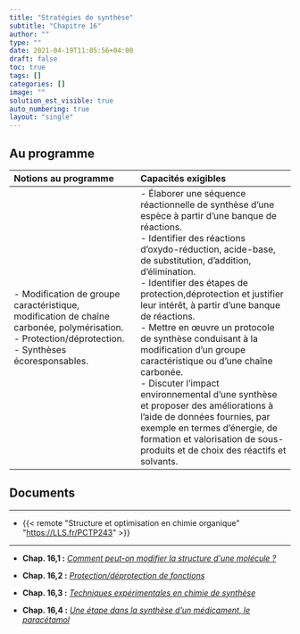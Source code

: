 ```yaml
---
title: "Stratégies de synthèse"
subtitle: "Chapitre 16"
author: ""
type: ""
date: 2021-04-19T11:05:56+04:00
draft: false
toc: true
tags: []
categories: []
image: ""
solution_est_visible: true
auto_numbering: true
layout: "single"
---
```


## Au programme

| Notions au programme | Capacités exigibles |
| :---- | :---- |
| - Modification de groupe caractéristique, modification de chaîne carbonée, polymérisation.<br />- Protection/déprotection.<br />- Synthèses écoresponsables. | - Élaborer une séquence réactionnelle de synthèse d’une espèce à partir d’une banque de réactions.<br />- Identifier des réactions d’oxydo-réduction, acide-base, de substitution, d’addition, d’élimination.<br />- Identifier des étapes de protection,déprotection et justifier leur intérêt, à partir d’une banque de réactions.<br />- Mettre en œuvre un protocole de synthèse conduisant à la modification d’un groupe caractéristique ou d’une chaîne carbonée.<br />- Discuter l’impact environnemental d’une synthèse et proposer des améliorations à l’aide de données fournies, par exemple en termes d’énergie, de formation et valorisation de sous-produits et de choix des réactifs et solvants. |

## Documents

----

- {{< remote "Structure et optimisation en chimie organique" "https://LLS.fr/PCTP243" >}}

----

- **Chap. 16,1 :** [*Comment peut-on modifier la structure d'une molécule ?*](1-modification-molecule-organique)

- **Chap. 16,2 :** [*Protection/déprotection de fonctions*](2-protection-fonctions)

- **Chap. 16,3 :** [*Techniques expérimentales en chimie de synthèse*](3-techniques-experimentales)

- **Chap. 16,4 :** [*Une étape dans la synthèse d’un médicament, le paracétamol*](4-synthese-paracetamol)
